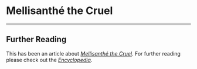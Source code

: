 # Mellisanthé the Cruel

---
## Further Reading
This has been an article about [*Mellisanthé the Cruel*](./glossary.md#mellisanthé-the-cruel). For further reading please check out the [*Encyclopedia*](./index.md).